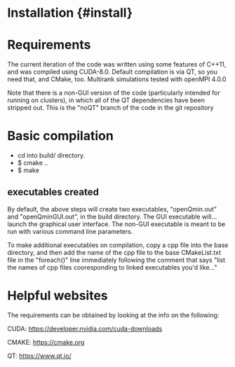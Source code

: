 # Installation {#install}

# Requirements

The current iteration of the code was written using some features of C++11, and was compiled using CUDA-8.0.
Default compilation is via QT, so you need that, and CMake, too. Multirank simulations tested with openMPI 4.0.0

Note that there is a non-GUI version of the code (particularly intended for running on clusters), in which all 
of the QT dependencies have been stripped out. This is the "noQT" branch of the code in the git repository

# Basic compilation

* cd into build/ directory. 
* $ cmake ..
* $ make

## executables created

By default, the above steps will create two executables, "openQmin.out" and "openQminGUI.out", in the build directory.
The GUI executable will... launch the graphical user interface. The non-GUI executable is meant to be run with various 
command line parameters.

To make additional executables on compilation, copy a cpp file into the base directory, and then add the name of the 
cpp file to the base CMakeList.txt file in the "foreach()" line immediately following the comment that says
"list the names of cpp files cooresponding to linked executables you'd like..."

# Helpful websites
The requirements can be obtained by looking at the info on the following:

CUDA: https://developer.nvidia.com/cuda-downloads

CMAKE: https://cmake.org

QT: https://www.qt.io/
